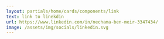 ```yaml
---
layout: partials/home/cards/components/link
text: link to linekdin
url: https://www.linkedin.com/in/nechama-ben-meir-3347434/
image: /assets/img/socials/linkedin.svg
---
```

